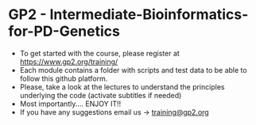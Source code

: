 # GP2 - Intermediate-Bioinformatics-for-PD-Genetics

- To get started with the course, please register at https://www.gp2.org/training/
- Each module contains a folder with scripts and test data to be able to follow this github platform.
- Please, take a look at the lectures to understand the principles underlying the code (activate subtitles if needed)
- Most importantly.... ENJOY IT!!
- If you have any suggestions email us -> training@gp2.org
